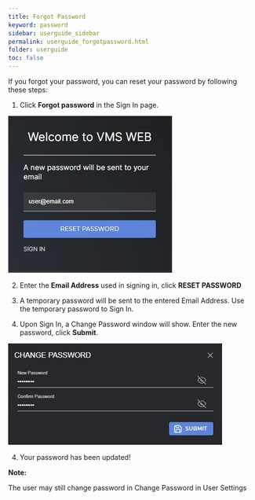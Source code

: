 ```yaml
---
title: Forgot Password
keyword: password
sidebar: userguide_sidebar
permalink: userguide_forgotpassword.html
folder: userguide
toc: false
---
```




If you forgot your password, you can reset your password by following these steps:

1. Click **Forgot password** in the Sign In page.

![](images/userguide/forgotpassword.jpg)


2. Enter the **Email Address** used in signing in, click **RESET PASSWORD**


3. A temporary password will be sent to the entered Email Address. Use the temporary password to Sign In.
4. Upon Sign In, a Change Password window will show. Enter the new password, click **Submit**.

![](images/userguide/newpass.jpg)


4. Your password has been updated!



**Note:** 

The user may still change password in Change Password in User Settings



